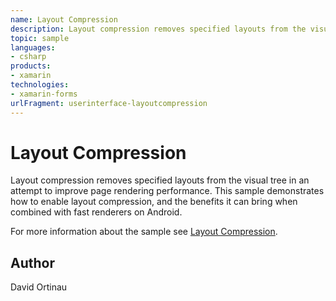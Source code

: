 ```yaml
---
name: Layout Compression
description: Layout compression removes specified layouts from the visual tree in an attempt to improve page rendering performance. This sample demonstrates how to enable layout compression, and the benefits it can bring when combined with fast renderers on Android.
topic: sample
languages:
- csharp
products:
- xamarin
technologies:
- xamarin-forms
urlFragment: userinterface-layoutcompression
---
```

Layout Compression
===============

Layout compression removes specified layouts from the visual tree in an attempt to improve page rendering performance. This sample demonstrates how to enable layout compression, and the benefits it can bring when combined with fast renderers on Android.

For more information about the sample see [Layout Compression](http://developer.xamarin.com/guides/xamarin-forms/user-interface/layouts/layout-compression/).

Author
------
David Ortinau
